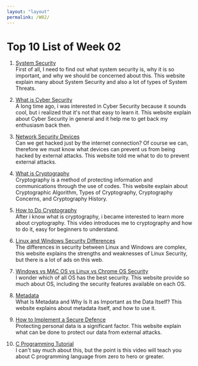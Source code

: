 ```yaml
---
layout: "layout"
permalink: /W02/
---
```


# Top 10 List of Week 02

1. [System Security](https://www.geeksforgeeks.org/system-security/)<br>
First of all, I need to find out what system security is, why it is so important, and why we should be concerned about this. This website explain many about System Security and also a lot of types of System Threats.

2. [What is Cyber Security](https://preyproject.com/blog/en/what-is-cyber-security/)<br>
A long time ago, i was interested in Cyber Security because it sounds cool, but i realized that it's not that easy to learn it. This website explain about Cyber Security in general and it help me to get back my enthusiasm back then.

3. [Network Security Devices](https://blog.netwrix.com/2019/01/22/network-security-devices-you-need-to-know-about/)<br>
Can we get hacked just by the internet connection? Of course we can, therefore we must know what devices can prevent us from being hacked by external attacks. This website told me what to do to prevent external attacks.

4. [What is Cryptography](https://searchsecurity.techtarget.com/definition/cryptography)<br>
Cryptography is a method of protecting information and communications through the use of codes. This website explain about Cryptographic Algorithm, Types of Cryptography, Cryptography Concerns, and Cryptography History.

5. [How to Do Cryptography](https://www.youtube.com/watch?v=5jpgMXt1Z9Y)<br>
After i know what is cryptography, i became interested to learn more about cryptography. This video introduces me to cryptography and how to do it, easy for beginners to understand.

6. [Linux and Windows Security Differences](https://smallbusiness.chron.com/strengths-weaknesses-linuxbased-systems-26633.html)<br>
The differences in security between Linux and Windows are complex, this website explains the strengths and weaknesses of Linux Security, but there is a lot of ads on this web.

7. [Windows vs MAC OS vs Linux vs Chrome OS Security](https://medium.com/beyondx/operating-system-security-ea23a46c3615)<br>
I wonder which of all OS has the best security. This website provide so much about OS, including the security features available on each OS.

8. [Metadata](https://www.opendatasoft.com/blog/2016/08/25/what-is-metadata-and-why-is-it-important-data)<br>
What Is Metadata and Why Is It as Important as the Data Itself? This website explains about metadata itself, and how to use it.

9. [How to Implement a Secure Defence](https://www.information-age.com/implement-secure-defence-hackers-123461974/)<br>
Protecting personal data is a significant factor. This website explain what can be done to protect our data from external attacks.

10. [C Programming Tutorial](https://www.youtube.com/watch?v=-CpG3oATGIs)<br>
I can't say much about this, but the point is this video will teach you about C programming language from zero to hero or greater.
